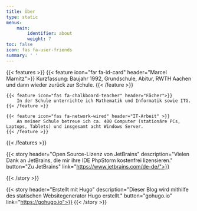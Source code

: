 ```yaml
---
title: Über
type: static
menus: 
    main:
        identifier: about
        weight: 7
toc: false
icon: fas fa-user-friends
summary: ' '
---
```


{{< features >}}
    {{< feature icon="far fa-id-card" header="Marcel Marnitz">}}
        Kurzfassung: Baujahr 1992, Grundschule, Abitur, RWTH Aachen und dann wieder zurück zur Schule.
    {{< /feature >}}

    {{< feature icon="fas fa-chalkboard-teacher" header="Fächer">}}
        In der Schule unterrichte ich Mathematik und Informatik sowie ITG.
    {{< /feature >}}

    {{< feature icon="fas fa-network-wired" header="IT-Arbeit" >}}
        An meiner Schule betreue ich ca. 400 Computer (stationäre PCs, Laptops, Tablets) und insgesamt acht Windows Server.
    {{< /feature >}}
{{< /features >}}

{{< story header="Open Source-Lizenz von JetBrains" description="Vielen Dank an JetBrains, die mir ihre IDE PhpStorm kostenfrei lizensieren." button="Zu JetBrains" link="https://www.jetbrains.com/de-de/">}}

{{< /story >}}


{{< story header="Erstellt mit Hugo" description="Dieser Blog wird mithilfe des statischen Websitegenerator Hugo erstellt." button="gohugo.io" link="https://gohugo.io">}}
{{< /story >}}

